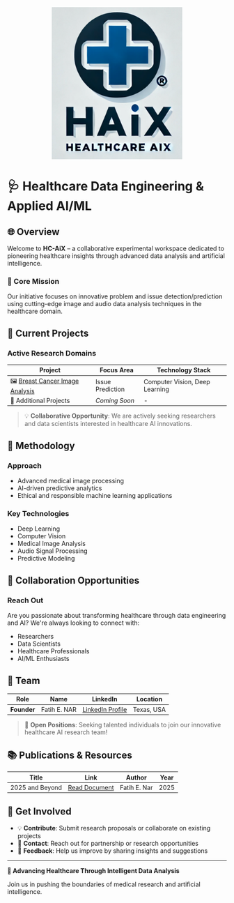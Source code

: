<div align="center">
    <img src="https://raw.githubusercontent.com/open-experiments/HC-AIX/refs/heads/main/images/haix.png" width="300"/>
</div>

# 🩺 Healthcare Data Engineering & Applied AI/ML

## 🌐 Overview

Welcome to **HC-AiX** – a collaborative experimental workspace dedicated to pioneering healthcare insights through advanced data analysis and artificial intelligence.

### 🎯 Core Mission

Our initiative focuses on innovative problem and issue detection/prediction using cutting-edge image and audio data analysis techniques in the healthcare domain.

## 🚀 Current Projects

### Active Research Domains

| Project | Focus Area | Technology Stack |
|---------|------------|-----------------|
| 🖼️ [Breast Cancer Image Analysis](https://github.com/open-experiments/HC-AIX/tree/main/01-BRSTCNCR) | Issue Prediction | Computer Vision, Deep Learning |
| 🔬 Additional Projects | *Coming Soon* | - |

> 💡 **Collaborative Opportunity**: We are actively seeking researchers and data scientists interested in healthcare AI innovations.

## 🔬 Methodology

### Approach
- Advanced medical image processing
- AI-driven predictive analytics
- Ethical and responsible machine learning applications

### Key Technologies
- Deep Learning
- Computer Vision
- Medical Image Analysis
- Audio Signal Processing
- Predictive Modeling

## 👥 Collaboration Opportunities

### Reach Out

Are you passionate about transforming healthcare through data engineering and AI? We're always looking to connect with:
- Researchers
- Data Scientists
- Healthcare Professionals
- AI/ML Enthusiasts

## 🤝 Team

| **Role** | **Name** | **LinkedIn** | **Location** |
|----------|----------|--------------|--------------|
| **Founder** | Fatih E. NAR | [LinkedIn Profile](https://www.linkedin.com/in/fenar/) | Texas, USA |

> 📢 **Open Positions**: Seeking talented individuals to join our innovative healthcare AI research team!

## 📚 Publications & Resources

| Title | Link | Author | Year |
|-------|------|--------|------|
| 2025 and Beyond | [Read Document](https://github.com/open-experiments/HC-AIX/blob/main/images/2025-HCAI.pdf) | Fatih E. Nar | 2025 |

## 🌟 Get Involved

- 💡 **Contribute**: Submit research proposals or collaborate on existing projects
- 📧 **Contact**: Reach out for partnership or research opportunities
- 🐛 **Feedback**: Help us improve by sharing insights and suggestions

---

**🚀 Advancing Healthcare Through Intelligent Data Analysis**

Join us in pushing the boundaries of medical research and artificial intelligence.
